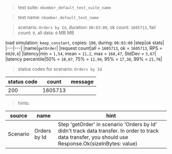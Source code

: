 > test suite: `nbomber_default_test_suite_name`

> test name: `nbomber_default_test_name`

> scenario: `Orders by Id`, duration: `00:03:00`, ok count: `1605713`, fail count: `0`, all data: `0` MB MB

load simulation: `keep_constant`, copies: `100`, during: `00:03:00`
|step|ok stats|
|---|---|
|name|`getOrder`|
|request count|all = `1605713`, ok = `1605713`, RPS = `8920,6`|
|latency|min = `1,54`, mean = `11,2`, max = `168,47`, StdDev = `3,67`|
|latency percentile|50% = `10,67`, 75% = `12,94`, 95% = `17,36`, 99% = `21,76`|
> status codes for scenario: `Orders by Id`

|status code|count|message|
|---|---|---|
|200|1605713||

> hints:

|source|name|hint|
|---|---|---|
|Scenario|Orders by Id|Step 'getOrder' in scenario 'Orders by Id' didn't track data transfer. In order to track data transfer, you should use Response.Ok(sizeInBytes: value)|
